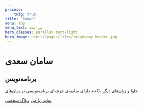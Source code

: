 ```yaml
---
process:
    twig: true
title: 'Saman'
menu: Top
menu_text: سرایند
hero_classes: parallax text-light
hero_image: user://pages/files/images/my-header.jpg
---
```


# سامان سعدی
## برنامه‌نویس

دارای سابقه‌ی حرفه‌ای برنامه‌نویسی در زبان‌های ++C، جاوا و زبان‌های دیگر

[تماس با من](https://www.linkedin.com/in/samansaadi?classes=btn,btn-primary,btn-lg)
[وبلاگ شخصی](/blog?classes=btn,btn-primary,btn-lg)
